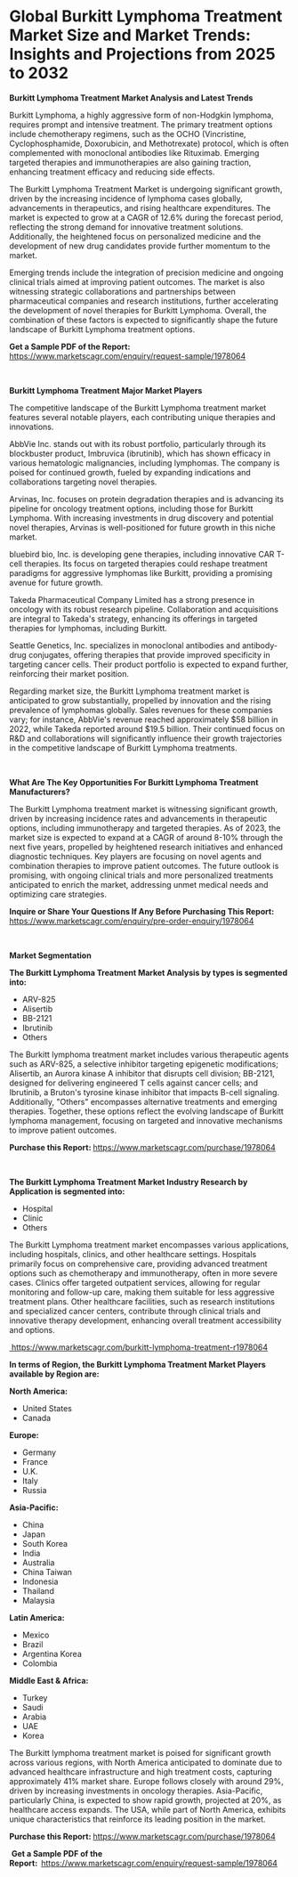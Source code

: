 <p><h1>Global Burkitt Lymphoma Treatment Market Size and Market Trends: Insights and Projections from 2025 to 2032</h1></p><p><strong>Burkitt Lymphoma Treatment Market Analysis and Latest Trends</strong></p>
<p><p>Burkitt Lymphoma, a highly aggressive form of non-Hodgkin lymphoma, requires prompt and intensive treatment. The primary treatment options include chemotherapy regimens, such as the OCHO (Vincristine, Cyclophosphamide, Doxorubicin, and Methotrexate) protocol, which is often complemented with monoclonal antibodies like Rituximab. Emerging targeted therapies and immunotherapies are also gaining traction, enhancing treatment efficacy and reducing side effects.</p><p>The Burkitt Lymphoma Treatment Market is undergoing significant growth, driven by the increasing incidence of lymphoma cases globally, advancements in therapeutics, and rising healthcare expenditures. The market is expected to grow at a CAGR of 12.6% during the forecast period, reflecting the strong demand for innovative treatment solutions. Additionally, the heightened focus on personalized medicine and the development of new drug candidates provide further momentum to the market. </p><p>Emerging trends include the integration of precision medicine and ongoing clinical trials aimed at improving patient outcomes. The market is also witnessing strategic collaborations and partnerships between pharmaceutical companies and research institutions, further accelerating the development of novel therapies for Burkitt Lymphoma. Overall, the combination of these factors is expected to significantly shape the future landscape of Burkitt Lymphoma treatment options.</p></p>
<p><strong>Get a Sample PDF of the Report:&nbsp;</strong> <a href="https://www.marketscagr.com/enquiry/request-sample/1978064?utm_campaign=3221&utm_medium=2&utm_source=Github&utm_content=ia&utm_term=13042025&utm_id=burkitt-lymphoma-treatment">https://www.marketscagr.com/enquiry/request-sample/1978064</a></p>
<p>&nbsp;</p>
<p><strong>Burkitt Lymphoma Treatment Major Market Players</strong></p>
<p><p>The competitive landscape of the Burkitt Lymphoma treatment market features several notable players, each contributing unique therapies and innovations. </p><p>AbbVie Inc. stands out with its robust portfolio, particularly through its blockbuster product, Imbruvica (ibrutinib), which has shown efficacy in various hematologic malignancies, including lymphomas. The company is poised for continued growth, fueled by expanding indications and collaborations targeting novel therapies. </p><p>Arvinas, Inc. focuses on protein degradation therapies and is advancing its pipeline for oncology treatment options, including those for Burkitt Lymphoma. With increasing investments in drug discovery and potential novel therapies, Arvinas is well-positioned for future growth in this niche market.</p><p>bluebird bio, Inc. is developing gene therapies, including innovative CAR T-cell therapies. Its focus on targeted therapies could reshape treatment paradigms for aggressive lymphomas like Burkitt, providing a promising avenue for future growth.</p><p>Takeda Pharmaceutical Company Limited has a strong presence in oncology with its robust research pipeline. Collaboration and acquisitions are integral to Takeda's strategy, enhancing its offerings in targeted therapies for lymphomas, including Burkitt.</p><p>Seattle Genetics, Inc. specializes in monoclonal antibodies and antibody-drug conjugates, offering therapies that provide improved specificity in targeting cancer cells. Their product portfolio is expected to expand further, reinforcing their market position.</p><p>Regarding market size, the Burkitt Lymphoma treatment market is anticipated to grow substantially, propelled by innovation and the rising prevalence of lymphomas globally. Sales revenues for these companies vary; for instance, AbbVie's revenue reached approximately $58 billion in 2022, while Takeda reported around $19.5 billion. Their continued focus on R&D and collaborations will significantly influence their growth trajectories in the competitive landscape of Burkitt Lymphoma treatments.</p></p>
<p>&nbsp;</p>
<p><strong>What Are The Key Opportunities For Burkitt Lymphoma Treatment Manufacturers?</strong></p>
<p><p>The Burkitt Lymphoma treatment market is witnessing significant growth, driven by increasing incidence rates and advancements in therapeutic options, including immunotherapy and targeted therapies. As of 2023, the market size is expected to expand at a CAGR of around 8-10% through the next five years, propelled by heightened research initiatives and enhanced diagnostic techniques. Key players are focusing on novel agents and combination therapies to improve patient outcomes. The future outlook is promising, with ongoing clinical trials and more personalized treatments anticipated to enrich the market, addressing unmet medical needs and optimizing care strategies.</p></p>
<p><strong>Inquire or Share Your Questions If Any Before Purchasing This Report:</strong> <a href="https://www.marketscagr.com/enquiry/pre-order-enquiry/1978064?utm_campaign=3221&utm_medium=2&utm_source=Github&utm_content=ia&utm_term=13042025&utm_id=burkitt-lymphoma-treatment">https://www.marketscagr.com/enquiry/pre-order-enquiry/1978064</a></p>
<p>&nbsp;</p>
<p><strong>Market Segmentation</strong></p>
<p><strong>The Burkitt Lymphoma Treatment Market Analysis by types is segmented into:</strong></p>
<p><ul><li>ARV-825</li><li>Alisertib</li><li>BB-2121</li><li>Ibrutinib</li><li>Others</li></ul></p>
<p><p>The Burkitt lymphoma treatment market includes various therapeutic agents such as ARV-825, a selective inhibitor targeting epigenetic modifications; Alisertib, an Aurora kinase A inhibitor that disrupts cell division; BB-2121, designed for delivering engineered T cells against cancer cells; and Ibrutinib, a Bruton's tyrosine kinase inhibitor that impacts B-cell signaling. Additionally, "Others" encompasses alternative treatments and emerging therapies. Together, these options reflect the evolving landscape of Burkitt lymphoma management, focusing on targeted and innovative mechanisms to improve patient outcomes.</p></p>
<p><strong>Purchase this Report:&nbsp;</strong><a href="https://www.marketscagr.com/purchase/1978064?utm_campaign=3221&utm_medium=2&utm_source=Github&utm_content=ia&utm_term=13042025&utm_id=burkitt-lymphoma-treatment">https://www.marketscagr.com/purchase/1978064</a></p>
<p>&nbsp;</p>
<p><strong>The Burkitt Lymphoma Treatment Market Industry Research by Application is segmented into:</strong></p>
<p><ul><li>Hospital</li><li>Clinic</li><li>Others</li></ul></p>
<p><p>The Burkitt Lymphoma treatment market encompasses various applications, including hospitals, clinics, and other healthcare settings. Hospitals primarily focus on comprehensive care, providing advanced treatment options such as chemotherapy and immunotherapy, often in more severe cases. Clinics offer targeted outpatient services, allowing for regular monitoring and follow-up care, making them suitable for less aggressive treatment plans. Other healthcare facilities, such as research institutions and specialized cancer centers, contribute through clinical trials and innovative therapy development, enhancing overall treatment accessibility and options.</p></p>
<p><a href="https://www.marketscagr.com/burkitt-lymphoma-treatment-r1978064?utm_campaign=3221&utm_medium=2&utm_source=Github&utm_content=ia&utm_term=13042025&utm_id=burkitt-lymphoma-treatment">&nbsp;https://www.marketscagr.com/burkitt-lymphoma-treatment-r1978064</a></p>
<p><strong>In terms of Region, the Burkitt Lymphoma Treatment Market Players available by Region are:</strong></p>
<p>
    <p> <strong> North America: </strong>
        <ul>
            <li>United States</li>
            <li>Canada</li>
        </ul>
        </p> 
    <p> <strong> Europe: </strong>
        <ul>
            <li>Germany</li>
            <li>France</li>
            <li>U.K.</li>
            <li>Italy</li>
            <li>Russia</li>
        </ul>
        </p> 
    <p> <strong> Asia-Pacific: </strong>
        <ul>
            <li>China</li>
            <li>Japan</li>
            <li>South Korea</li>
            <li>India</li>
            <li>Australia</li>
            <li>China Taiwan</li>
            <li>Indonesia</li>
            <li>Thailand</li>
            <li>Malaysia</li>
        </ul>
        </p> 
    <p> <strong> Latin America: </strong>
        <ul>
            <li>Mexico</li>
            <li>Brazil</li>
            <li>Argentina Korea</li>
            <li>Colombia</li>
        </ul>
        </p> 
    <p> <strong> Middle East & Africa: </strong>
        <ul>
            <li>Turkey</li>
            <li>Saudi</li>
            <li>Arabia</li>
            <li>UAE</li>
            <li>Korea</li>
        </ul>
    </p>
    </p>
<p><p>The Burkitt lymphoma treatment market is poised for significant growth across various regions, with North America anticipated to dominate due to advanced healthcare infrastructure and high treatment costs, capturing approximately 41% market share. Europe follows closely with around 29%, driven by increasing investments in oncology therapies. Asia-Pacific, particularly China, is expected to show rapid growth, projected at 20%, as healthcare access expands. The USA, while part of North America, exhibits unique characteristics that reinforce its leading position in the market.</p></p>
<p><strong>Purchase this Report: </strong><a href="https://www.marketscagr.com/purchase/1978064?utm_campaign=3221&utm_medium=2&utm_source=Github&utm_content=ia&utm_term=13042025&utm_id=burkitt-lymphoma-treatment">https://www.marketscagr.com/purchase/1978064</a></p>
<p>&nbsp;<strong>Get a Sample PDF of the Report:&nbsp;&nbsp;</strong><a href="https://www.marketscagr.com/enquiry/request-sample/1978064?utm_campaign=3221&utm_medium=2&utm_source=Github&utm_content=ia&utm_term=13042025&utm_id=burkitt-lymphoma-treatment">https://www.marketscagr.com/enquiry/request-sample/1978064</a></p>
<p><strong></strong></p>
<p><p></p><p></p><p></p></p>